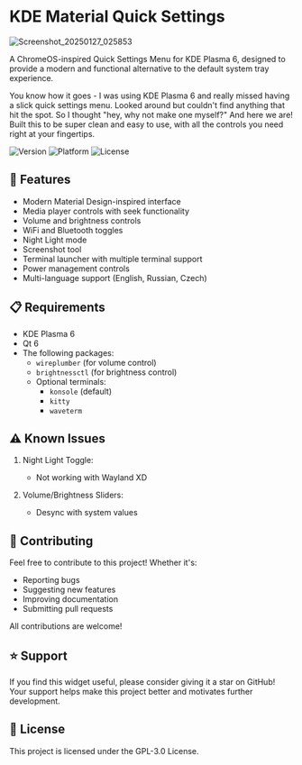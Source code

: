 # KDE Material Quick Settings

![Screenshot_20250127_025853](https://github.com/user-attachments/assets/74eda3a5-c791-4dd7-a422-f4e4ac89abb1)


A ChromeOS-inspired Quick Settings Menu for KDE Plasma 6, designed to provide a modern and functional alternative to the default system tray experience.

You know how it goes - I was using KDE Plasma 6 and really missed having a slick quick settings menu. Looked around but couldn't find anything that hit the spot. So I thought "hey, why not make one myself?" And here we are! Built this to be super clean and easy to use, with all the controls you need right at your fingertips.

![Version](https://img.shields.io/badge/version-1.1.0-blue.svg)
![Platform](https://img.shields.io/badge/platform-KDE%20Plasma%206-blue.svg)
![License](https://img.shields.io/badge/license-GPL--3.0-green.svg)

## 🌟 Features

- Modern Material Design-inspired interface
- Media player controls with seek functionality
- Volume and brightness controls
- WiFi and Bluetooth toggles
- Night Light mode
- Screenshot tool
- Terminal launcher with multiple terminal support
- Power management controls
- Multi-language support (English, Russian, Czech)

## 📋 Requirements

- KDE Plasma 6
- Qt 6
- The following packages:
  - `wireplumber` (for volume control)
  - `brightnessctl` (for brightness control)
  - Optional terminals:
    - `konsole` (default)
    - `kitty`
    - `waveterm`


## ⚠️ Known Issues

1. Night Light Toggle:
   - Not working with Wayland XD

2. Volume/Brightness Sliders:
   - Desync with system values

## 🤝 Contributing

Feel free to contribute to this project! Whether it's:
- Reporting bugs
- Suggesting new features
- Improving documentation
- Submitting pull requests

All contributions are welcome!

## ⭐ Support

If you find this widget useful, please consider giving it a star on GitHub! Your support helps make this project better and motivates further development.

## 📄 License

This project is licensed under the GPL-3.0 License.
